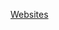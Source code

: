  <a href="[https://www.w3schools.com](https://cool2fun.github.io/unblockedgames/)https://cool2fun.github.io/unblockedgames/">Websites</a> 
